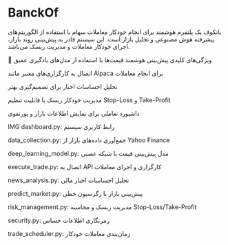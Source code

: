 # BanckOf
بانکوف یک پلتفرم هوشمند برای انجام خودکار معاملات سهام با استفاده از الگوریتم‌های پیشرفته هوش مصنوعی و تحلیل بازار است. این سیستم قادر به پیش‌بینی روند بازار، اجرای خودکار معاملات و مدیریت ریسک می‌باشد.

🌟 ویژگی‌های کلیدی
پیش‌بینی هوشمند قیمت‌ها با استفاده از مدل‌های یادگیری عمیق

اتصال به کارگزاری‌های معتبر مانند Alpaca برای انجام معاملات

تحلیل احساسات اخبار برای تصمیم‌گیری بهتر

مدیریت خودکار ریسک با قابلیت تنظیم Stop-Loss و Take-Profit

داشبورد تعاملی برای نمایش اطلاعات بازار و پورتفوی

IMG
dashboard.py: رابط کاربری سیستم

data_collection.py: جمع‌آوری داده‌های بازار از Yahoo Finance

deep_learning_model.py: مدل پیش‌بینی قیمت با شبکه عصبی

execute_trade.py: اتصال به API کارگزاری و اجرای معاملات

news_analysis.py: تحلیل احساسات اخبار مالی

predict_market.py: پیش‌بینی بازار با رگرسیون خطی

risk_management.py: مدیریت ریسک و محاسبه Stop-Loss/Take-Profit

security.py: رمزنگاری اطلاعات حساس

trade_scheduler.py: زمان‌بندی معاملات خودکار
